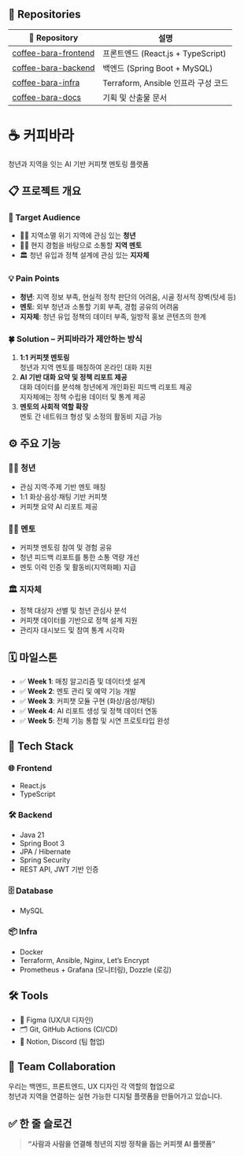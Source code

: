 ## 🔗 Repositories

| 📁 Repository                          | 설명                                |
|-----------------------------------------|---------------------------------------|
| [coffee-bara-frontend](https://github.com/koffeebara/Frontend-React) | 프론트엔드 (React.js + TypeScript)    |
| [coffee-bara-backend](https://github.com/koffeebara/Backend-Spring-Boot)   | 백엔드 (Spring Boot + MySQL)         |
| [coffee-bara-infra](https://github.com/koffeebara/sigortalk-infra)       | Terraform, Ansible 인프라 구성 코드 |
| [coffee-bara-docs](https://www.notion.so/228c94c8d6d180f6b31dd5af4191e91a)         | 기획 및 산출물 문서                  |

# ☕ 커피바라

청년과 지역을 잇는 AI 기반 커피챗 멘토링 플랫폼

## 📋 프로젝트 개요

### 🎯 Target Audience
- 🧑‍🎓 지역소멸 위기 지역에 관심 있는 **청년**
- 👨‍🌾 현지 경험을 바탕으로 소통할 **지역 멘토**
- 🏛 청년 유입과 정책 설계에 관심 있는 **지자체**

### 💡 Pain Points
- **청년**: 지역 정보 부족, 현실적 정착 판단의 어려움, 시골 정서적 장벽(텃세 등)
- **멘토**: 외부 청년과 소통할 기회 부족, 경험 공유의 어려움
- **지자체**: 청년 유입 정책의 데이터 부족, 일방적 홍보 콘텐츠의 한계

### 🍀 Solution – 커피바라가 제안하는 방식
1. **1:1 커피챗 멘토링**  
   청년과 지역 멘토를 매칭하여 온라인 대화 지원
2. **AI 기반 대화 요약 및 정책 리포트 제공**  
   대화 데이터를 분석해 청년에게 개인화된 피드백 리포트 제공  
   지자체에는 정책 수립용 데이터 및 통계 제공
3. **멘토의 사회적 역할 확장**  
   멘토 간 네트워크 형성 및 소정의 활동비 지급 가능

## ⚙ 주요 기능

### 👩‍🎓 청년
- 관심 지역·주제 기반 멘토 매칭
- 1:1 화상·음성·채팅 기반 커피챗
- 커피챗 요약 AI 리포트 제공

### 👨‍🌾 멘토
- 커피챗 멘토링 참여 및 경험 공유
- 청년 피드백 리포트를 통한 소통 역량 개선
- 멘토 이력 인증 및 활동비(지역화폐) 지급

### 🏛 지자체
- 정책 대상자 선별 및 청년 관심사 분석
- 커피챗 데이터를 기반으로 정책 설계 지원
- 관리자 대시보드 및 참여 통계 시각화

## 🗓 마일스톤
- ✅ **Week 1**: 매칭 알고리즘 및 데이터셋 설계
- ✅ **Week 2**: 멘토 관리 및 예약 기능 개발
- ✅ **Week 3**: 커피챗 모듈 구현 (화상/음성/채팅)
- ✅ **Week 4**: AI 리포트 생성 및 정책 데이터 연동
- ✅ **Week 5**: 전체 기능 통합 및 시연 프로토타입 완성

## 🚀 Tech Stack

### 🌐 Frontend
- React.js
- TypeScript

### 🛠 Backend
- Java 21
- Spring Boot 3
- JPA / Hibernate
- Spring Security
- REST API, JWT 기반 인증

### 🗄 Database
- MySQL

### 📦 Infra
- Docker
- Terraform, Ansible, Nginx, Let’s Encrypt
- Prometheus + Grafana (모니터링), Dozzle (로깅)


## 🛠 Tools
- 🎨 Figma (UX/UI 디자인)
- 🗂 Git, GitHub Actions (CI/CD)
- 📝 Notion, Discord (팀 협업)

## 👥 Team Collaboration

우리는 백엔드, 프론트엔드, UX 디자인 각 역할의 협업으로  
청년과 지역을 연결하는 실현 가능한 디지털 플랫폼을 만들어가고 있습니다.

## ✅ 한 줄 슬로건
> **“사람과 사람을 연결해 청년의 지방 정착을 돕는 커피챗 AI 플랫폼”**



